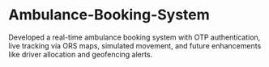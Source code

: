 # Ambulance-Booking-System
Developed a real-time ambulance booking system with OTP authentication, live tracking via ORS maps, simulated movement, and future enhancements like driver allocation and geofencing alerts.
